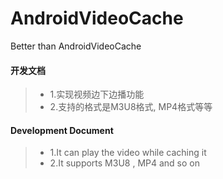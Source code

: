 # AndroidVideoCache
Better than AndroidVideoCache

#### 开发文档
> * 1.实现视频边下边播功能
> * 2.支持的格式是M3U8格式, MP4格式等等

#### Development Document 
> * 1.It can play the video while caching it
> * 2.It supports M3U8 , MP4 and so on

